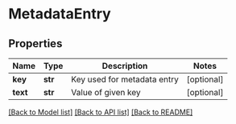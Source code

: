 # MetadataEntry

## Properties
Name | Type | Description | Notes
------------ | ------------- | ------------- | -------------
**key** | **str** | Key used for metadata entry | [optional] 
**text** | **str** | Value of given key | [optional] 

[[Back to Model list]](../README.md#documentation-for-models) [[Back to API list]](../README.md#documentation-for-api-endpoints) [[Back to README]](../README.md)

